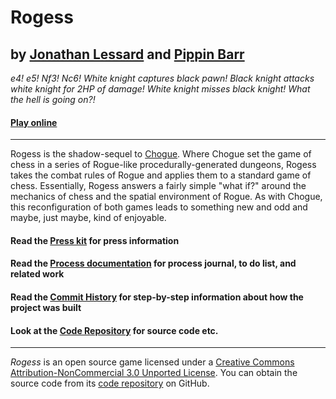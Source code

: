 # Rogess
## by [Jonathan Lessard](https://jonathanlessard.net) and [Pippin Barr](https://pippinbarr.com)

_e4! e5! Nf3! Nc6! White knight captures black pawn! Black knight attacks white knight for 2HP of damage! White knight misses black knight! What the hell is going on?!_

#### [Play online](https://pippinbarr.github.io/rogess)

---

Rogess is the shadow-sequel to [Chogue](https://github.com/pippinbarr/chogue/wiki/Press-Kit). Where Chogue set the game of chess in a series of Rogue-like procedurally-generated dungeons, Rogess takes the combat rules of Rogue and applies them to a standard game of chess. Essentially, Rogess answers a fairly simple "what if?" around the mechanics of chess and the spatial environment of Rogue. As with Chogue, this reconfiguration of both games leads to something new and odd and maybe, just maybe, kind of enjoyable.

#### Read the [Press kit](https://github.com/pippinbarr/rogess/blob/master/press/README.md) for press information
#### Read the [Process documentation](https://github.com/pippinbarr/rogess/blob/master/process/README.md) for process journal, to do list, and related work
#### Read the [Commit History](https://github.com/pippinbarr/rogess/commits/master) for step-by-step information about how the project was built
#### Look at the [Code Repository](https://github.com/pippinbarr/rogess) for source code etc.

---

_Rogess_ is an open source game licensed under a [Creative Commons Attribution-NonCommercial 3.0 Unported License](http://creativecommons.org/licenses/by-nc/3.0/). You can obtain the source code from its [code repository](https://github.com/pippinbarr/rogess) on GitHub.
